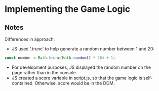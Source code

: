 # Implementing the Game Logic

## Notes

Differences in approach:

- JS used '.trunc' to help generate a random number between 1 and 20:

```javascript
const number = Math.trunc(Math.random() * 20) + 1;
```

- For development purposes, JS displayed the random number on the page rather than in the console.
- JS created a score variable in script.js, so that the game logic is self-contained. Otherwise, score would be in the DOM.

